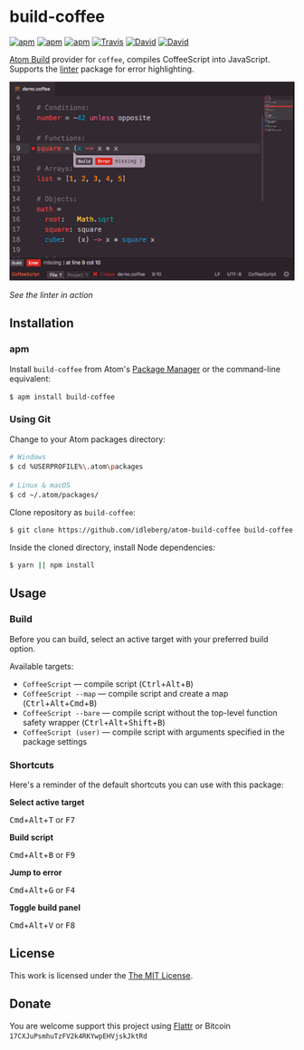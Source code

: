 # build-coffee

[![apm](https://img.shields.io/apm/l/build-coffee.svg?style=flat-square)](https://atom.io/packages/build-coffee)
[![apm](https://img.shields.io/apm/v/build-coffee.svg?style=flat-square)](https://atom.io/packages/build-coffee)
[![apm](https://img.shields.io/apm/dm/build-coffee.svg?style=flat-square)](https://atom.io/packages/build-coffee)
[![Travis](https://img.shields.io/travis/idleberg/atom-build-coffee.svg?style=flat-square)](https://travis-ci.org/idleberg/atom-build-coffee)
[![David](https://img.shields.io/david/idleberg/atom-build-coffee.svg?style=flat-square)](https://david-dm.org/idleberg/atom-build-coffee#info=dependencies)
[![David](https://img.shields.io/david/dev/idleberg/atom-build-coffee.svg?style=flat-square)](https://david-dm.org/idleberg/atom-build-coffee?type=dev)

[Atom Build](https://atombuild.github.io/) provider for `coffee`, compiles CoffeeScript into JavaScript. Supports the [linter](https://atom.io/packages/linter) package for error highlighting.

![Screenshot](https://raw.githubusercontent.com/idleberg/atom-build-coffee/master/screenshot.png)

*See the linter in action*

## Installation

### apm

Install `build-coffee` from Atom's [Package Manager](http://flight-manual.atom.io/using-atom/sections/atom-packages/) or the command-line equivalent:

`$ apm install build-coffee`

### Using Git

Change to your Atom packages directory:

```bash
# Windows
$ cd %USERPROFILE%\.atom\packages

# Linux & macOS
$ cd ~/.atom/packages/
```

Clone repository as `build-coffee`:

```bash
$ git clone https://github.com/idleberg/atom-build-coffee build-coffee
```

Inside the cloned directory, install Node dependencies:

```bash
$ yarn || npm install
```

## Usage

### Build

Before you can build, select an active target with your preferred build option.

Available targets:

* `CoffeeScript` — compile script (<kbd>Ctrl</kbd>+<kbd>Alt</kbd>+<kbd>B</kbd>)
* `CoffeeScript --map` — compile script and create a map (<kbd>Ctrl</kbd>+<kbd>Alt</kbd>+<kbd>Cmd</kbd>+<kbd>B</kbd>)
* `CoffeeScript --bare` — compile script without the top-level function safety wrapper (<kbd>Ctrl</kbd>+<kbd>Alt</kbd>+<kbd>Shift</kbd>+<kbd>B</kbd>)
* `CoffeeScript (user)` — compile script with arguments specified in the package settings

### Shortcuts

Here's a reminder of the default shortcuts you can use with this package:

**Select active target**

<kbd>Cmd</kbd>+<kbd>Alt</kbd>+<kbd>T</kbd> or <kbd>F7</kbd>

**Build script**

<kbd>Cmd</kbd>+<kbd>Alt</kbd>+<kbd>B</kbd> or <kbd>F9</kbd>

**Jump to error**

<kbd>Cmd</kbd>+<kbd>Alt</kbd>+<kbd>G</kbd> or <kbd>F4</kbd>

**Toggle build panel**

<kbd>Cmd</kbd>+<kbd>Alt</kbd>+<kbd>V</kbd> or <kbd>F8</kbd>

## License

This work is licensed under the [The MIT License](LICENSE.md).

## Donate

You are welcome support this project using [Flattr](https://flattr.com/submit/auto?user_id=idleberg&url=https://github.com/idleberg/atom-build-coffee) or Bitcoin `17CXJuPsmhuTzFV2k4RKYwpEHVjskJktRd`
